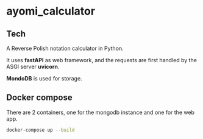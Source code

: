 # ayomi_calculator

## Tech

A Reverse Polish notation calculator in Python.

It uses **fastAPI** as web framework, and the requests are first handled by the ASGI server **uvicorn**.


**MondoDB** is used for storage.

## Docker compose

There are 2 containers, one for the mongodb instance and one for the web app.

```bash
docker-compose up --build
```
